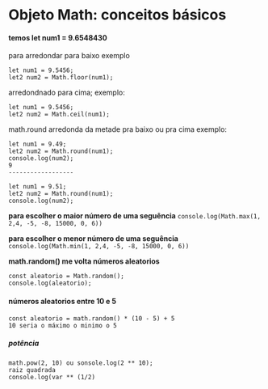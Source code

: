 # Objeto Math: conceitos básicos

#### temos let num1 = 9.6548430 
para arredondar para baixo 
exemplo
```
let num1 = 9.5456;
let2 num2 = Math.floor(num1);
```
arredondnado para cima;
exemplo:
```
let num1 = 9.5456;
let2 num2 = Math.ceil(num1);
```

math.round arredonda da metade pra baixo ou pra cima 
exemplo:
```
let num1 = 9.49;
let2 num2 = Math.round(num1);
console.log(num2);
9
------------------

let num1 = 9.51;
let2 num2 = Math.round(num1);
console.log(num2);
```
__para escolher o maior número de uma seguência__
```console.log(Math.max(1, 2,4, -5, -8, 15000, 0, 6))```

__para escolher o menor número de uma seguência__
```console.log(Math.min(1, 2,4, -5, -8, 15000, 0, 6))```

__math.random() me volta números aleatorios__ <br>
```
const aleatorio = Math.random();
console.log(aleatorio);
```

#### números aleatorios entre 10 e 5
```
const aleatorio = math.random() * (10 - 5) + 5 
10 seria o máximo o minimo o 5
```

##### potência 
```
math.pow(2, 10) ou sonsole.log(2 ** 10);
raiz quadrada 
console.log(var ** (1/2)
```